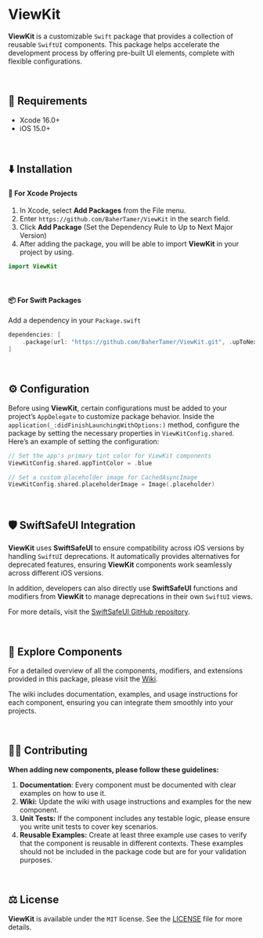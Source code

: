 # ViewKit
**ViewKit** is a customizable `Swift` package that provides a collection of reusable `SwiftUI` components. This package helps accelerate the development process by offering pre-built UI elements, complete with flexible configurations.

<br/>

## 📝 Requirements
- Xcode 16.0+
- iOS 15.0+

<br/>

## ⬇️ Installation
#### 🔨 For Xcode Projects
1. In Xcode, select **Add Packages** from the File menu.
2. Enter `https://github.com/BaherTamer/ViewKit` in the search field.
3. Click **Add Package** (Set the Dependency Rule to Up to Next Major Version)
4. After adding the package, you will be able to import **ViewKit** in your project by using.

``` swift
import ViewKit
```

<br/>

#### 📦 For Swift Packages
Add a dependency in your `Package.swift`

``` swift
dependencies: [
    .package(url: "https://github.com/BaherTamer/ViewKit.git", .upToNextMajor(from: "1.0.0"))
]
```

<br/>

## ⚙️ Configuration
Before using **ViewKit**, certain configurations must be added to your project’s `AppDelegate` to customize package behavior. Inside the `application(_:didFinishLaunchingWithOptions:)` method, configure the package by setting the necessary properties in `ViewKitConfig.shared`. Here’s an example of setting the configuration:

``` swift
// Set the app's primary tint color for ViewKit components
ViewKitConfig.shared.appTintColor = .blue

// Set a custom placeholder image for CachedAsyncImage
ViewKitConfig.shared.placeholderImage = Image(.placeholder)
```

<br/>

## 🛡️ SwiftSafeUI Integration

**ViewKit** uses **SwiftSafeUI** to ensure compatibility across iOS versions by handling `SwiftUI` deprecations. It automatically provides alternatives for deprecated features, ensuring **ViewKit** components work seamlessly across different iOS versions.

In addition, developers can also directly use **SwiftSafeUI** functions and modifiers from **ViewKit** to manage deprecations in their own `SwiftUI` views.

For more details, visit the [SwiftSafeUI GitHub repository](https://github.com/BaherTamer/SwiftSafeUI).

<br/>

## 📜 Explore Components
For a detailed overview of all the components, modifiers, and extensions provided in this package, please visit the [Wiki](https://github.com/BaherTamer/ViewKit/wiki).

The wiki includes documentation, examples, and usage instructions for each component, ensuring you can integrate them smoothly into your projects.

<br/>

## 🧑‍💻 Contributing
**When adding new components, please follow these guidelines:**

1. **Documentation**: Every component must be documented with clear examples on how to use it.
2. **Wiki:** Update the wiki with usage instructions and examples for the new component.
3. **Unit Tests:** If the component includes any testable logic, please ensure you write unit tests to cover key scenarios.
4. **Reusable Examples:** Create at least three example use cases to verify that the component is reusable in different contexts. These examples should not be included in the package code but are for your validation purposes.

<br/>

## ⚖️ License
**ViewKit** is available under the `MIT` license. See the [LICENSE](LICENSE) file for more details.
